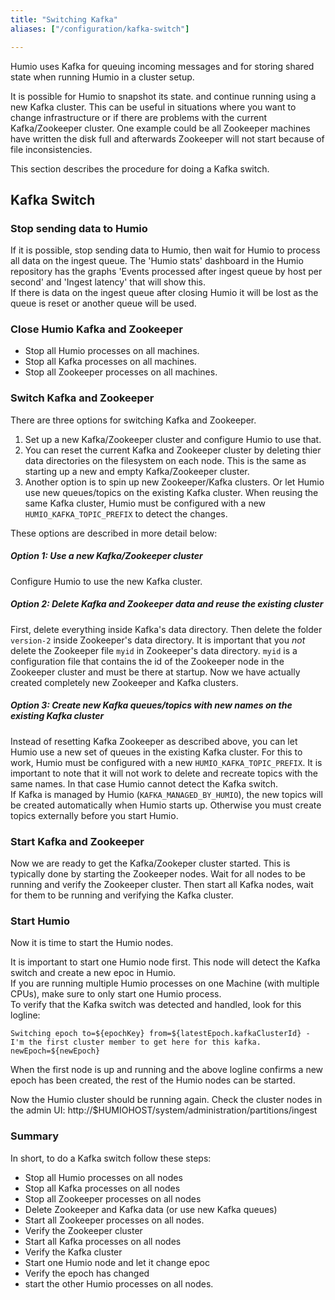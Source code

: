 ```yaml
---
title: "Switching Kafka"
aliases: ["/configuration/kafka-switch"]

---
```


Humio uses Kafka for queuing incoming messages and for
storing shared state when running Humio in a cluster setup.  

It is possible for Humio to snapshot its state. and continue running using a new Kafka cluster. 
This can be useful in situations where you want to change infrastructure or if there are problems with the current Kafka/Zookeeper cluster. One example could be all Zookeeper machines have written the disk full
and afterwards Zookeeper will not start because of file inconsistencies. 

This section describes the procedure for doing a Kafka switch. 


## Kafka Switch


### Stop sending data to Humio
If it is possible, stop sending data to Humio, then wait for Humio to process all data on the ingest queue.
The 'Humio stats' dashboard in the Humio repository has the graphs 'Events processed after ingest queue by host per second' and 'Ingest latency' that will show this.   
If there is data on the ingest queue after closing Humio it will be lost as the queue is reset or another queue will be used.  


### Close Humio Kafka and Zookeeper 

* Stop all Humio processes on all machines.
* Stop all Kafka processes on all machines.
* Stop all Zookeeper processes on all machines.

### Switch Kafka and Zookeeper
There are three options for switching Kafka and Zookeeper.

1. Set up a new Kafka/Zookeeper cluster and configure Humio to use that.   
2. You can reset the current Kafka and Zookeeper cluster by deleting thier data directories on the filesystem on each node. This is the same as starting up a new and empty Kafka/Zookeeper cluster.
3. Another option is to spin up new Zookeeper/Kafka clusters. Or let Humio use new queues/topics on the existing Kafka cluster. When reusing the same Kafka cluster, Humio must be configured with a new `HUMIO_KAFKA_TOPIC_PREFIX` to detect the changes.

These options are described in more detail below:

##### **Option 1: Use a new Kafka/Zookeeper cluster**
Configure Humio to use the new Kafka cluster.

##### **Option 2: Delete Kafka and Zookeeper data and reuse the existing cluster**
First, delete everything inside Kafka's data directory.
Then delete the folder `version-2` inside Zookeeper's data directory. 
It is important that you _not_ delete the Zookeeper file `myid` in Zookeeper's data directory.
`myid` is a configuration file that contains the id of the Zookeeper node in the Zookeeper cluster and must be there at startup.
Now we have actually created completely new Zookeeper and Kafka clusters.

##### **Option 3: Create new Kafka queues/topics with new names on the existing Kafka cluster**
Instead of resetting Kafka Zookeeper as described above, you can let Humio use a new set of queues in the existing Kafka cluster.
For this to work, Humio must be configured with a new `HUMIO_KAFKA_TOPIC_PREFIX`. 
It is important to note that it will not work to delete and recreate topics with the same names.
In that case Humio cannot detect the Kafka switch.  
If Kafka is managed by Humio (`KAFKA_MANAGED_BY_HUMIO`), the new topics will be created automatically when Humio starts up. 
Otherwise you must create topics externally before you start Humio.   


### Start Kafka and Zookeeper
Now we are ready to get the Kafka/Zookeper cluster started.
This is typically done by starting the Zookeeper nodes. Wait for all nodes to be running and verify the Zookeeper cluster. 
Then start all Kafka nodes, wait for them to be running and verifying the Kafka cluster. 

### Start Humio
Now it is time to start the Humio nodes.

It is important to start one Humio node first. This node will detect the Kafka switch and create a new epoc in Humio.  
If you are running multiple Humio processes on one Machine (with multiple CPUs), make sure to only start one Humio process.  
To verify that the Kafka switch was detected and handled, look for this logline:
```
Switching epoch to=${epochKey} from=${latestEpoch.kafkaClusterId} - I'm the first cluster member to get here for this kafka. newEpoch=${newEpoch}
```

When the first node is up and running and the above logline confirms a new epoch has been created, the rest of the Humio nodes can be started.

Now the Humio cluster should be running again. Check the cluster nodes in the admin UI: http://$HUMIOHOST/system/administration/partitions/ingest


### Summary

In short, to do a Kafka switch follow these steps:  

* Stop all Humio processes on all nodes
* Stop all Kafka processes on all nodes
* Stop all Zookeeper processes on all nodes
* Delete Zookeeper and Kafka data (or use new Kafka queues)
* Start all Zookeeper processes on all nodes.
* Verify the Zookeeper cluster
* Start all Kafka processes on all nodes
* Verify the Kafka cluster
* Start one Humio node and let it change epoc
* Verify the epoch has changed
* start the other Humio processes on all nodes. 
